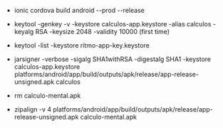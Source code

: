 - ionic cordova build android --prod --release

- keytool -genkey -v -keystore calculos-app.keystore -alias calculos -keyalg RSA -keysize 2048 -validity 10000 (first time)

- keytool -list -keystore ritmo-app-key.keystore

- jarsigner -verbose -sigalg SHA1withRSA -digestalg SHA1 -keystore calculos-app.keystore platforms/android/app/build/outputs/apk/release/app-release-unsigned.apk calculos

- rm calculo-mental.apk

- zipalign -v 4 platforms/android/app/build/outputs/apk/release/app-release-unsigned.apk calculo-mental.apk

